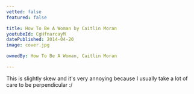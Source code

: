 ```yaml
---
vetted: false
featured: false

title: How To Be A Woman by Caitlin Moran
youtubeId: CgHfnarcayM
datePublished: 2014-04-20
image: cover.jpg

ownedBy: How To Be A Woman, Caitlin Moran

---
```


This is slightly skew and it's very annoying because I usually take a lot of care to be perpendicular :/

